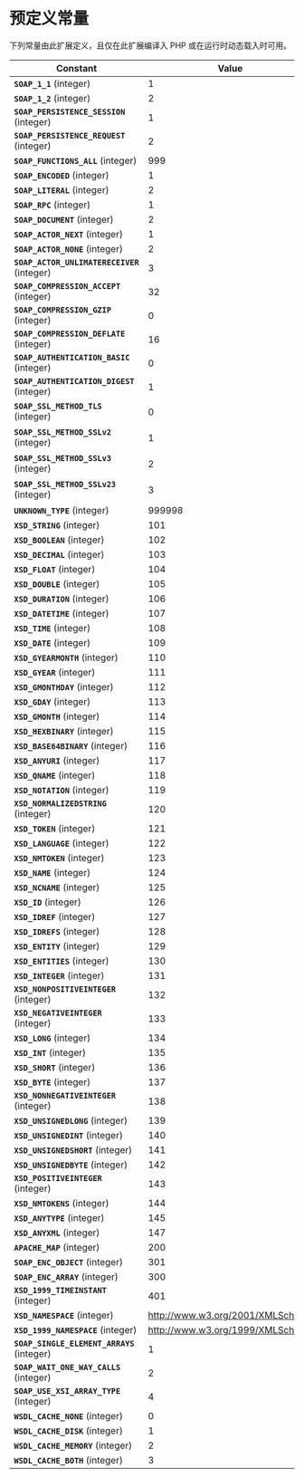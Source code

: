 预定义常量
==========

下列常量由此扩展定义，且仅在此扩展编译入 PHP 或在运行时动态载入时可用。

| Constant                                                              | Value                            | Description      |
|-----------------------------------------------------------------------|----------------------------------|------------------|
| **`SOAP_1_1`** (<span class="type">integer</span>)                    | 1                                |                  |
| **`SOAP_1_2`** (<span class="type">integer</span>)                    | 2                                |                  |
| **`SOAP_PERSISTENCE_SESSION`** (<span class="type">integer</span>)    | 1                                |                  |
| **`SOAP_PERSISTENCE_REQUEST`** (<span class="type">integer</span>)    | 2                                |                  |
| **`SOAP_FUNCTIONS_ALL`** (<span class="type">integer</span>)          | 999                              |                  |
| **`SOAP_ENCODED`** (<span class="type">integer</span>)                | 1                                |                  |
| **`SOAP_LITERAL`** (<span class="type">integer</span>)                | 2                                |                  |
| **`SOAP_RPC`** (<span class="type">integer</span>)                    | 1                                |                  |
| **`SOAP_DOCUMENT`** (<span class="type">integer</span>)               | 2                                |                  |
| **`SOAP_ACTOR_NEXT`** (<span class="type">integer</span>)             | 1                                |                  |
| **`SOAP_ACTOR_NONE`** (<span class="type">integer</span>)             | 2                                |                  |
| **`SOAP_ACTOR_UNLIMATERECEIVER`** (<span class="type">integer</span>) | 3                                |                  |
| **`SOAP_COMPRESSION_ACCEPT`** (<span class="type">integer</span>)     | 32                               |                  |
| **`SOAP_COMPRESSION_GZIP`** (<span class="type">integer</span>)       | 0                                |                  |
| **`SOAP_COMPRESSION_DEFLATE`** (<span class="type">integer</span>)    | 16                               |                  |
| **`SOAP_AUTHENTICATION_BASIC`** (<span class="type">integer</span>)   | 0                                |                  |
| **`SOAP_AUTHENTICATION_DIGEST`** (<span class="type">integer</span>)  | 1                                |                  |
| **`SOAP_SSL_METHOD_TLS`** (<span class="type">integer</span>)         | 0                                | Since PHP 5.5.0. |
| **`SOAP_SSL_METHOD_SSLv2`** (<span class="type">integer</span>)       | 1                                | Since PHP 5.5.0. |
| **`SOAP_SSL_METHOD_SSLv3`** (<span class="type">integer</span>)       | 2                                | Since PHP 5.5.0. |
| **`SOAP_SSL_METHOD_SSLv23`** (<span class="type">integer</span>)      | 3                                | Since PHP 5.5.0. |
| **`UNKNOWN_TYPE`** (<span class="type">integer</span>)                | 999998                           |                  |
| **`XSD_STRING`** (<span class="type">integer</span>)                  | 101                              |                  |
| **`XSD_BOOLEAN`** (<span class="type">integer</span>)                 | 102                              |                  |
| **`XSD_DECIMAL`** (<span class="type">integer</span>)                 | 103                              |                  |
| **`XSD_FLOAT`** (<span class="type">integer</span>)                   | 104                              |                  |
| **`XSD_DOUBLE`** (<span class="type">integer</span>)                  | 105                              |                  |
| **`XSD_DURATION`** (<span class="type">integer</span>)                | 106                              |                  |
| **`XSD_DATETIME`** (<span class="type">integer</span>)                | 107                              |                  |
| **`XSD_TIME`** (<span class="type">integer</span>)                    | 108                              |                  |
| **`XSD_DATE`** (<span class="type">integer</span>)                    | 109                              |                  |
| **`XSD_GYEARMONTH`** (<span class="type">integer</span>)              | 110                              |                  |
| **`XSD_GYEAR`** (<span class="type">integer</span>)                   | 111                              |                  |
| **`XSD_GMONTHDAY`** (<span class="type">integer</span>)               | 112                              |                  |
| **`XSD_GDAY`** (<span class="type">integer</span>)                    | 113                              |                  |
| **`XSD_GMONTH`** (<span class="type">integer</span>)                  | 114                              |                  |
| **`XSD_HEXBINARY`** (<span class="type">integer</span>)               | 115                              |                  |
| **`XSD_BASE64BINARY`** (<span class="type">integer</span>)            | 116                              |                  |
| **`XSD_ANYURI`** (<span class="type">integer</span>)                  | 117                              |                  |
| **`XSD_QNAME`** (<span class="type">integer</span>)                   | 118                              |                  |
| **`XSD_NOTATION`** (<span class="type">integer</span>)                | 119                              |                  |
| **`XSD_NORMALIZEDSTRING`** (<span class="type">integer</span>)        | 120                              |                  |
| **`XSD_TOKEN`** (<span class="type">integer</span>)                   | 121                              |                  |
| **`XSD_LANGUAGE`** (<span class="type">integer</span>)                | 122                              |                  |
| **`XSD_NMTOKEN`** (<span class="type">integer</span>)                 | 123                              |                  |
| **`XSD_NAME`** (<span class="type">integer</span>)                    | 124                              |                  |
| **`XSD_NCNAME`** (<span class="type">integer</span>)                  | 125                              |                  |
| **`XSD_ID`** (<span class="type">integer</span>)                      | 126                              |                  |
| **`XSD_IDREF`** (<span class="type">integer</span>)                   | 127                              |                  |
| **`XSD_IDREFS`** (<span class="type">integer</span>)                  | 128                              |                  |
| **`XSD_ENTITY`** (<span class="type">integer</span>)                  | 129                              |                  |
| **`XSD_ENTITIES`** (<span class="type">integer</span>)                | 130                              |                  |
| **`XSD_INTEGER`** (<span class="type">integer</span>)                 | 131                              |                  |
| **`XSD_NONPOSITIVEINTEGER`** (<span class="type">integer</span>)      | 132                              |                  |
| **`XSD_NEGATIVEINTEGER`** (<span class="type">integer</span>)         | 133                              |                  |
| **`XSD_LONG`** (<span class="type">integer</span>)                    | 134                              |                  |
| **`XSD_INT`** (<span class="type">integer</span>)                     | 135                              |                  |
| **`XSD_SHORT`** (<span class="type">integer</span>)                   | 136                              |                  |
| **`XSD_BYTE`** (<span class="type">integer</span>)                    | 137                              |                  |
| **`XSD_NONNEGATIVEINTEGER`** (<span class="type">integer</span>)      | 138                              |                  |
| **`XSD_UNSIGNEDLONG`** (<span class="type">integer</span>)            | 139                              |                  |
| **`XSD_UNSIGNEDINT`** (<span class="type">integer</span>)             | 140                              |                  |
| **`XSD_UNSIGNEDSHORT`** (<span class="type">integer</span>)           | 141                              |                  |
| **`XSD_UNSIGNEDBYTE`** (<span class="type">integer</span>)            | 142                              |                  |
| **`XSD_POSITIVEINTEGER`** (<span class="type">integer</span>)         | 143                              |                  |
| **`XSD_NMTOKENS`** (<span class="type">integer</span>)                | 144                              |                  |
| **`XSD_ANYTYPE`** (<span class="type">integer</span>)                 | 145                              |                  |
| **`XSD_ANYXML`** (<span class="type">integer</span>)                  | 147                              |                  |
| **`APACHE_MAP`** (<span class="type">integer</span>)                  | 200                              |                  |
| **`SOAP_ENC_OBJECT`** (<span class="type">integer</span>)             | 301                              |                  |
| **`SOAP_ENC_ARRAY`** (<span class="type">integer</span>)              | 300                              |                  |
| **`XSD_1999_TIMEINSTANT`** (<span class="type">integer</span>)        | 401                              |                  |
| **`XSD_NAMESPACE`** (<span class="type">integer</span>)               | http://www.w3.org/2001/XMLSchema |                  |
| **`XSD_1999_NAMESPACE`** (<span class="type">integer</span>)          | http://www.w3.org/1999/XMLSchema |                  |
| **`SOAP_SINGLE_ELEMENT_ARRAYS`** (<span class="type">integer</span>)  | 1                                |                  |
| **`SOAP_WAIT_ONE_WAY_CALLS`** (<span class="type">integer</span>)     | 2                                |                  |
| **`SOAP_USE_XSI_ARRAY_TYPE`** (<span class="type">integer</span>)     | 4                                |                  |
| **`WSDL_CACHE_NONE`** (<span class="type">integer</span>)             | 0                                |                  |
| **`WSDL_CACHE_DISK`** (<span class="type">integer</span>)             | 1                                |                  |
| **`WSDL_CACHE_MEMORY`** (<span class="type">integer</span>)           | 2                                |                  |
| **`WSDL_CACHE_BOTH`** (<span class="type">integer</span>)             | 3                                |                  |
